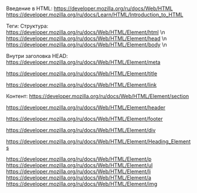 Введение в HTML:
https://developer.mozilla.org/ru/docs/Web/HTML <br>
https://developer.mozilla.org/ru/docs/Learn/HTML/Introduction_to_HTML <br>

Теги:
Структура:
https://developer.mozilla.org/ru/docs/Web/HTML/Element/html  \n
https://developer.mozilla.org/ru/docs/Web/HTML/Element/head  \n
https://developer.mozilla.org/ru/docs/Web/HTML/Element/body  \n

Внутри заголовка HEAD:
https://developer.mozilla.org/ru/docs/Web/HTML/Element/meta

https://developer.mozilla.org/ru/docs/Web/HTML/Element/title

https://developer.mozilla.org/ru/docs/Web/HTML/Element/link


Контент:
https://developer.mozilla.org/ru/docs/Web/HTML/Element/section

https://developer.mozilla.org/ru/docs/Web/HTML/Element/header

https://developer.mozilla.org/ru/docs/Web/HTML/Element/footer

https://developer.mozilla.org/ru/docs/Web/HTML/Element/div

https://developer.mozilla.org/ru/docs/Web/HTML/Element/Heading_Elements

https://developer.mozilla.org/ru/docs/Web/HTML/Element/p
https://developer.mozilla.org/ru/docs/Web/HTML/Element/ul
https://developer.mozilla.org/ru/docs/Web/HTML/Element/li
https://developer.mozilla.org/ru/docs/Web/HTML/Element/a
https://developer.mozilla.org/ru/docs/Web/HTML/Element/img
